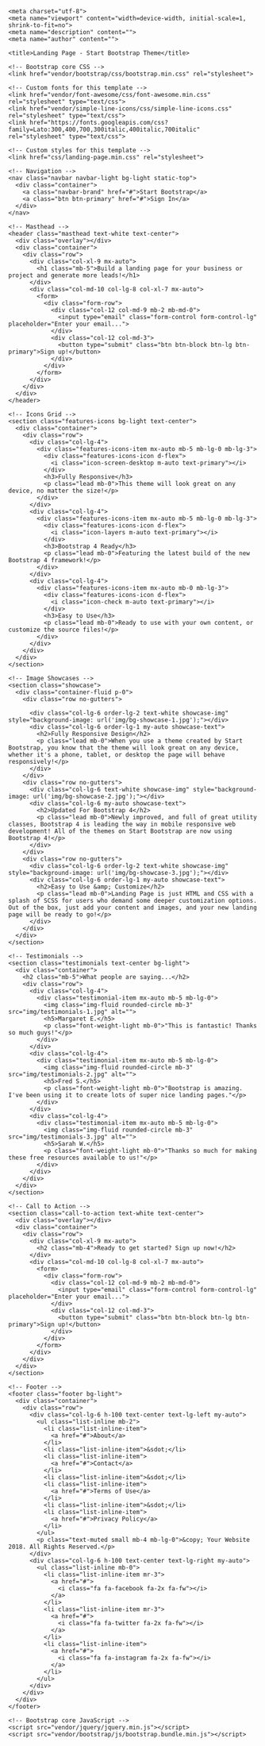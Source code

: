 
<!DOCTYPE html>
<html lang="en">

  <head>

    <meta charset="utf-8">
    <meta name="viewport" content="width=device-width, initial-scale=1, shrink-to-fit=no">
    <meta name="description" content="">
    <meta name="author" content="">

    <title>Landing Page - Start Bootstrap Theme</title>

    <!-- Bootstrap core CSS -->
    <link href="vendor/bootstrap/css/bootstrap.min.css" rel="stylesheet">

    <!-- Custom fonts for this template -->
    <link href="vendor/font-awesome/css/font-awesome.min.css" rel="stylesheet" type="text/css">
    <link href="vendor/simple-line-icons/css/simple-line-icons.css" rel="stylesheet" type="text/css">
    <link href="https://fonts.googleapis.com/css?family=Lato:300,400,700,300italic,400italic,700italic" rel="stylesheet" type="text/css">

    <!-- Custom styles for this template -->
    <link href="css/landing-page.min.css" rel="stylesheet">

  </head>

  <body>

    <!-- Navigation -->
    <nav class="navbar navbar-light bg-light static-top">
      <div class="container">
        <a class="navbar-brand" href="#">Start Bootstrap</a>
        <a class="btn btn-primary" href="#">Sign In</a>
      </div>
    </nav>

    <!-- Masthead -->
    <header class="masthead text-white text-center">
      <div class="overlay"></div>
      <div class="container">
        <div class="row">
          <div class="col-xl-9 mx-auto">
            <h1 class="mb-5">Build a landing page for your business or project and generate more leads!</h1>
          </div>
          <div class="col-md-10 col-lg-8 col-xl-7 mx-auto">
            <form>
              <div class="form-row">
                <div class="col-12 col-md-9 mb-2 mb-md-0">
                  <input type="email" class="form-control form-control-lg" placeholder="Enter your email...">
                </div>
                <div class="col-12 col-md-3">
                  <button type="submit" class="btn btn-block btn-lg btn-primary">Sign up!</button>
                </div>
              </div>
            </form>
          </div>
        </div>
      </div>
    </header>

    <!-- Icons Grid -->
    <section class="features-icons bg-light text-center">
      <div class="container">
        <div class="row">
          <div class="col-lg-4">
            <div class="features-icons-item mx-auto mb-5 mb-lg-0 mb-lg-3">
              <div class="features-icons-icon d-flex">
                <i class="icon-screen-desktop m-auto text-primary"></i>
              </div>
              <h3>Fully Responsive</h3>
              <p class="lead mb-0">This theme will look great on any device, no matter the size!</p>
            </div>
          </div>
          <div class="col-lg-4">
            <div class="features-icons-item mx-auto mb-5 mb-lg-0 mb-lg-3">
              <div class="features-icons-icon d-flex">
                <i class="icon-layers m-auto text-primary"></i>
              </div>
              <h3>Bootstrap 4 Ready</h3>
              <p class="lead mb-0">Featuring the latest build of the new Bootstrap 4 framework!</p>
            </div>
          </div>
          <div class="col-lg-4">
            <div class="features-icons-item mx-auto mb-0 mb-lg-3">
              <div class="features-icons-icon d-flex">
                <i class="icon-check m-auto text-primary"></i>
              </div>
              <h3>Easy to Use</h3>
              <p class="lead mb-0">Ready to use with your own content, or customize the source files!</p>
            </div>
          </div>
        </div>
      </div>
    </section>

    <!-- Image Showcases -->
    <section class="showcase">
      <div class="container-fluid p-0">
        <div class="row no-gutters">

          <div class="col-lg-6 order-lg-2 text-white showcase-img" style="background-image: url('img/bg-showcase-1.jpg');"></div>
          <div class="col-lg-6 order-lg-1 my-auto showcase-text">
            <h2>Fully Responsive Design</h2>
            <p class="lead mb-0">When you use a theme created by Start Bootstrap, you know that the theme will look great on any device, whether it's a phone, tablet, or desktop the page will behave responsively!</p>
          </div>
        </div>
        <div class="row no-gutters">
          <div class="col-lg-6 text-white showcase-img" style="background-image: url('img/bg-showcase-2.jpg');"></div>
          <div class="col-lg-6 my-auto showcase-text">
            <h2>Updated For Bootstrap 4</h2>
            <p class="lead mb-0">Newly improved, and full of great utility classes, Bootstrap 4 is leading the way in mobile responsive web development! All of the themes on Start Bootstrap are now using Bootstrap 4!</p>
          </div>
        </div>
        <div class="row no-gutters">
          <div class="col-lg-6 order-lg-2 text-white showcase-img" style="background-image: url('img/bg-showcase-3.jpg');"></div>
          <div class="col-lg-6 order-lg-1 my-auto showcase-text">
            <h2>Easy to Use &amp; Customize</h2>
            <p class="lead mb-0">Landing Page is just HTML and CSS with a splash of SCSS for users who demand some deeper customization options. Out of the box, just add your content and images, and your new landing page will be ready to go!</p>
          </div>
        </div>
      </div>
    </section>

    <!-- Testimonials -->
    <section class="testimonials text-center bg-light">
      <div class="container">
        <h2 class="mb-5">What people are saying...</h2>
        <div class="row">
          <div class="col-lg-4">
            <div class="testimonial-item mx-auto mb-5 mb-lg-0">
              <img class="img-fluid rounded-circle mb-3" src="img/testimonials-1.jpg" alt="">
              <h5>Margaret E.</h5>
              <p class="font-weight-light mb-0">"This is fantastic! Thanks so much guys!"</p>
            </div>
          </div>
          <div class="col-lg-4">
            <div class="testimonial-item mx-auto mb-5 mb-lg-0">
              <img class="img-fluid rounded-circle mb-3" src="img/testimonials-2.jpg" alt="">
              <h5>Fred S.</h5>
              <p class="font-weight-light mb-0">"Bootstrap is amazing. I've been using it to create lots of super nice landing pages."</p>
            </div>
          </div>
          <div class="col-lg-4">
            <div class="testimonial-item mx-auto mb-5 mb-lg-0">
              <img class="img-fluid rounded-circle mb-3" src="img/testimonials-3.jpg" alt="">
              <h5>Sarah	W.</h5>
              <p class="font-weight-light mb-0">"Thanks so much for making these free resources available to us!"</p>
            </div>
          </div>
        </div>
      </div>
    </section>

    <!-- Call to Action -->
    <section class="call-to-action text-white text-center">
      <div class="overlay"></div>
      <div class="container">
        <div class="row">
          <div class="col-xl-9 mx-auto">
            <h2 class="mb-4">Ready to get started? Sign up now!</h2>
          </div>
          <div class="col-md-10 col-lg-8 col-xl-7 mx-auto">
            <form>
              <div class="form-row">
                <div class="col-12 col-md-9 mb-2 mb-md-0">
                  <input type="email" class="form-control form-control-lg" placeholder="Enter your email...">
                </div>
                <div class="col-12 col-md-3">
                  <button type="submit" class="btn btn-block btn-lg btn-primary">Sign up!</button>
                </div>
              </div>
            </form>
          </div>
        </div>
      </div>
    </section>

    <!-- Footer -->
    <footer class="footer bg-light">
      <div class="container">
        <div class="row">
          <div class="col-lg-6 h-100 text-center text-lg-left my-auto">
            <ul class="list-inline mb-2">
              <li class="list-inline-item">
                <a href="#">About</a>
              </li>
              <li class="list-inline-item">&sdot;</li>
              <li class="list-inline-item">
                <a href="#">Contact</a>
              </li>
              <li class="list-inline-item">&sdot;</li>
              <li class="list-inline-item">
                <a href="#">Terms of Use</a>
              </li>
              <li class="list-inline-item">&sdot;</li>
              <li class="list-inline-item">
                <a href="#">Privacy Policy</a>
              </li>
            </ul>
            <p class="text-muted small mb-4 mb-lg-0">&copy; Your Website 2018. All Rights Reserved.</p>
          </div>
          <div class="col-lg-6 h-100 text-center text-lg-right my-auto">
            <ul class="list-inline mb-0">
              <li class="list-inline-item mr-3">
                <a href="#">
                  <i class="fa fa-facebook fa-2x fa-fw"></i>
                </a>
              </li>
              <li class="list-inline-item mr-3">
                <a href="#">
                  <i class="fa fa-twitter fa-2x fa-fw"></i>
                </a>
              </li>
              <li class="list-inline-item">
                <a href="#">
                  <i class="fa fa-instagram fa-2x fa-fw"></i>
                </a>
              </li>
            </ul>
          </div>
        </div>
      </div>
    </footer>

    <!-- Bootstrap core JavaScript -->
    <script src="vendor/jquery/jquery.min.js"></script>
    <script src="vendor/bootstrap/js/bootstrap.bundle.min.js"></script>

  </body>

</html>

